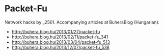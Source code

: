 Packet-Fu
=========

Network hacks by _2501. Accompanying articles at BuheraBlog (Hungarian):

* http://buhera.blog.hu/2013/01/27/packet-fu
* http://buhera.blog.hu/2013/02/11/packet-fu_341
* http://buhera.blog.hu/2013/03/04/packet-fu_513
* http://buhera.blog.hu/2013/12/07/packet-fu_538

